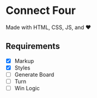 # Connect Four

Made with HTML, CSS, JS, and :heart:

## Requirements

- [x] Markup
- [x] Styles
- [ ] Generate Board
- [ ] Turn
- [ ] Win Logic
